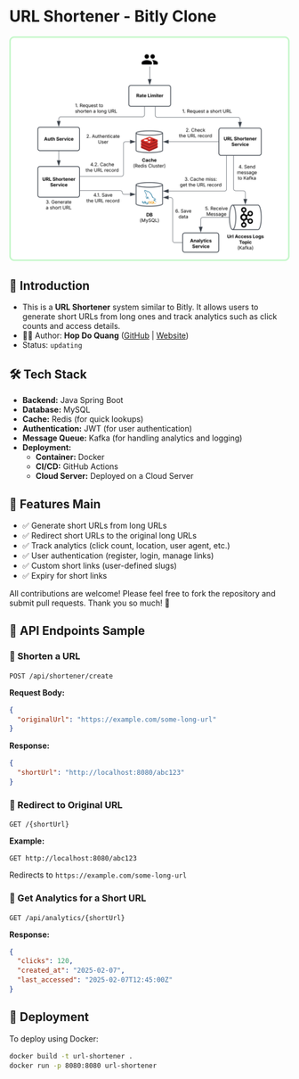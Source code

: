 # URL Shortener - Bitly Clone
![Architechture](architecture.svg)
## 🚀 Introduction
- This is a **URL Shortener** system similar to Bitly. It allows users to generate short URLs from long ones and track analytics such as click counts and access details.
- 👨‍💻 Author: **Hop Do Quang** ([GitHub](https://github.com/dqh999) | [Website](https://dqhdev.com))
- Status: ``updating``

## 🛠 Tech Stack
- **Backend:** Java Spring Boot
- **Database:** MySQL
- **Cache:** Redis (for quick lookups)
- **Authentication:** JWT (for user authentication)
- **Message Queue:** Kafka (for handling analytics and logging)
- **Deployment:**
   - **Container:** Docker
   - **CI/CD:** GitHub Actions
   - **Cloud Server:** Deployed on a Cloud Server 

## 📌 Features Main
- ✅ Generate short URLs from long URLs
- ✅ Redirect short URLs to the original long URLs
- ✅ Track analytics (click count, location, user agent, etc.)
- ✅ User authentication (register, login, manage links)
- ✅ Custom short links (user-defined slugs)
- ✅ Expiry for short links

All contributions are welcome! Please feel free to fork the repository and submit pull requests.
Thank you so much! 🫶

## 📌 API Endpoints Sample

### 🔹 Shorten a URL
```http
POST /api/shortener/create
```
**Request Body:**
```json
{
  "originalUrl": "https://example.com/some-long-url"
}
```
**Response:**
```json
{
  "shortUrl": "http://localhost:8080/abc123"
}
```

### 🔹 Redirect to Original URL
```http
GET /{shortUrl}
```
**Example:**
```
GET http://localhost:8080/abc123
```
Redirects to `https://example.com/some-long-url`

### 🔹 Get Analytics for a Short URL
```http
GET /api/analytics/{shortUrl}
```
**Response:**
```json
{
  "clicks": 120,
  "created_at": "2025-02-07",
  "last_accessed": "2025-02-07T12:45:00Z"
}
```

## 🚀 Deployment
To deploy using Docker:
```sh
docker build -t url-shortener .
docker run -p 8080:8080 url-shortener
```

